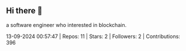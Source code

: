 ## Hi there 👋
a software engineer who interested in blockchain.
<!--START_SECTION:github_stats-->
13-09-2024 00:57:47 | Repos: 11 | Stars: 2 | Followers: 2 | Contributions: 396
<!--END_SECTION:github_stats-->
